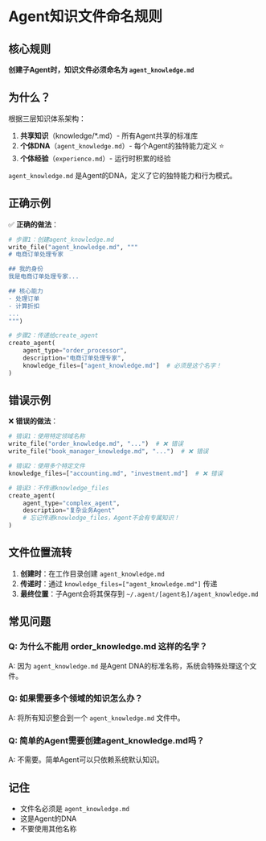 # Agent知识文件命名规则

## 核心规则

**创建子Agent时，知识文件必须命名为 `agent_knowledge.md`**

## 为什么？

根据三层知识体系架构：

1. **共享知识**（knowledge/*.md）- 所有Agent共享的标准库
2. **个体DNA**（`agent_knowledge.md`）- 每个Agent的独特能力定义 ⭐
3. **个体经验**（`experience.md`）- 运行时积累的经验

`agent_knowledge.md` 是Agent的DNA，定义了它的独特能力和行为模式。

## 正确示例

✅ **正确的做法**：
```python
# 步骤1：创建agent_knowledge.md
write_file("agent_knowledge.md", """
# 电商订单处理专家

## 我的身份
我是电商订单处理专家...

## 核心能力
- 处理订单
- 计算折扣
...
""")

# 步骤2：传递给create_agent
create_agent(
    agent_type="order_processor",
    description="电商订单处理专家",
    knowledge_files=["agent_knowledge.md"]  # 必须是这个名字！
)
```

## 错误示例

❌ **错误的做法**：
```python
# 错误1：使用特定领域名称
write_file("order_knowledge.md", "...")  # ❌ 错误
write_file("book_manager_knowledge.md", "...")  # ❌ 错误

# 错误2：使用多个特定文件
knowledge_files=["accounting.md", "investment.md"]  # ❌ 错误

# 错误3：不传递knowledge_files
create_agent(
    agent_type="complex_agent",
    description="复杂业务Agent"
    # 忘记传递knowledge_files，Agent不会有专属知识！
)
```

## 文件位置流转

1. **创建时**：在工作目录创建 `agent_knowledge.md`
2. **传递时**：通过 `knowledge_files=["agent_knowledge.md"]` 传递
3. **最终位置**：子Agent会将其保存到 `~/.agent/[agent名]/agent_knowledge.md`

## 常见问题

### Q: 为什么不能用 order_knowledge.md 这样的名字？
A: 因为 `agent_knowledge.md` 是Agent DNA的标准名称，系统会特殊处理这个文件。

### Q: 如果需要多个领域的知识怎么办？
A: 将所有知识整合到一个 `agent_knowledge.md` 文件中。

### Q: 简单的Agent需要创建agent_knowledge.md吗？
A: 不需要。简单Agent可以只依赖系统默认知识。

## 记住

- 文件名必须是 `agent_knowledge.md`
- 这是Agent的DNA
- 不要使用其他名称